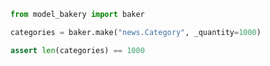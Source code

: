<!-- Snippet snippet-example-02 -->
```python
from model_bakery import baker

categories = baker.make("news.Category", _quantity=1000)

assert len(categories) == 1000
```
